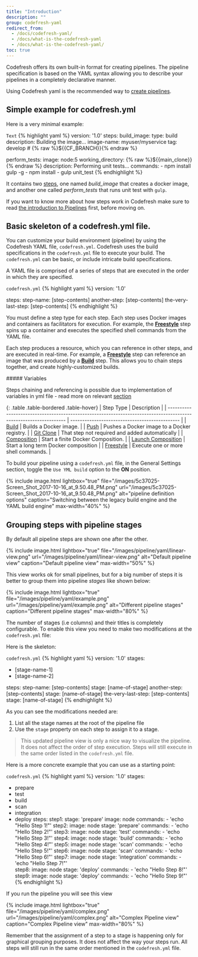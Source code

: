 ```yaml
---
title: "Introduction"
description: ""
group: codefresh-yaml
redirect_from:
  - /docs/codefresh-yaml/
  - /docs/what-is-the-codefresh-yaml
  - /docs/what-is-the-codefresh-yaml/
toc: true
---
```


Codefresh offers its own built-in format for creating pipelines. The pipeline specification is
based on the YAML syntax allowing you to describe your pipelines in a completely declarative manner.

Using Codefresh yaml is the recommended way to [create pipelines]({{site.baseurl}}/docs/configure-ci-cd-pipeline/pipelines/).

## Simple example for codefresh.yml

Here is a very minimal example:

  `Text`
{% highlight yaml %}
version: '1.0'
steps:
  build_image:
    type: build
    description: Building the image...
    image-name: myuser/myservice
    tag: develop # {% raw %}${{CF_BRANCH}}{% endraw %}

  perform_tests:
    image: node:5
    working_directory: {% raw %}${{main_clone}}{% endraw %}
    description: Performing unit tests...
    commands:
      - npm install gulp -g 
      - npm install
      - gulp unit_test
{% endhighlight %}

It contains two [steps]({{site.baseurl}}/docs/codefresh-yaml/steps/), one named *build_image* that creates a docker image, and another one called *perform_tests* that runs unit test with `gulp`.

If you want to know more about how steps work in Codefresh make sure to read [the introduction to Pipelines]({{site.baseurl}}/docs/configure-ci-cd-pipeline/introduction-to-codefresh-pipelines/) first, before moving on.

## Basic skeleton of a codefresh.yml file.

You can customize your build environment (pipeline) by using the Codefresh YAML file, ```codefresh.yml```. Codefresh uses the build specifications in the ```codefresh.yml``` file to execute your build. The ```codefresh.yml``` can be basic, or include intricate build specifications.

A YAML file is comprised of a series of steps that are executed in the order in which they are specified.

  `codefresh.yml`
{% highlight yaml %}
version: '1.0'

steps:
  step-name:
    [step-contents]
  another-step:
    [step-contents]
  the-very-last-step:
    [step-contents]
{% endhighlight %}
 
You must define a step type for each step. Each step uses Docker images and containers as facilitators for execution. For example, the [**Freestyle**]({{site.baseurl}}/docs/codefresh-yaml/steps/freestyle/) step spins up a container and executes the specified shell commands from the YAML file. 

Each step produces a resource, which you can reference in other steps, and are executed in real-time. For example, a [**Freestyle**]({{site.baseurl}}/docs/codefresh-yaml/steps/freestyle/) step can reference an image that was produced by a [**Build**]({{site.baseurl}}/docs/codefresh-yaml/steps/build-1/) step. This allows you to chain steps together, and create highly-customized builds.

<div class="bd-callout bd-callout-info" markdown="1">
##### Variables

Steps chaining and referencing is possible due to implementation of variables in yml file - read more on relevant [section]({{site.baseurl}}/docs/codefresh-yaml/variables/)
</div>

{: .table .table-bordered .table-hover}
| Step Type                                                                                                         | Description                                    |
| ----------------------------------------------------------------------------------------------------------------- | ---------------------------------------------- |
| [Build]({{site.baseurl}}/docs/codefresh-yaml/steps/build-1/)                            | Builds a Docker image.                         |
| [Push]({{site.baseurl}}/docs/codefresh-yaml/steps/push-1/)                              | Pushes a Docker image to a Docker registry.    |
| [Git Clone]({{site.baseurl}}/docs/codefresh-yaml/steps/git-clone/)                      | That step not required and added automatically |
| [Composition]({{site.baseurl}}/docs/codefresh-yaml/steps/composition-1/)                | Start a finite Docker Composition.             |
| [Launch Composition]({{site.baseurl}}/docs/codefresh-yaml/steps/launch-composition-2/)  | Start a long term Docker composition           |
| [Freestyle]({{site.baseurl}}/docs/codefresh-yaml/steps/freestyle/)                      | Execute one or more shell commands.            |

To build your pipeline using a ```codefresh.yml``` file, in the General Settings section, toggle the ```Use YML build``` option to the **ON** position.

{% include image.html lightbox="true" file="/images/5c37025-Screen_Shot_2017-10-16_at_9.50.48_PM.png" url="/images/5c37025-Screen_Shot_2017-10-16_at_9.50.48_PM.png" alt="pipeline definition options" caption="Switching between the legacy build engine and the YAML build engine" max-width="40%" %}

## Grouping steps with pipeline stages

By default all pipeline steps are shown one after the other.

{% include 
image.html 
lightbox="true" 
file="/images/pipeline/yaml/linear-view.png" 
url="/images/pipeline/yaml/linear-view.png"
alt="Default pipeline view" 
caption="Default pipeline view"
max-width="50%"
%}

This view works ok for small pipelines, but for a big number of steps it is better to group them into pipeline *stages* like shown below:

{% include 
image.html 
lightbox="true" 
file="/images/pipeline/yaml/example.png" 
url="/images/pipeline/yaml/example.png"
alt="Different pipeline stages" 
caption="Different pipeline stages"
max-width="80%"
%}

The number of stages (i.e columns) and their titles is completely configurable. 
To enable this view you need to make two modifications at the `codefresh.yml` file:

Here is the skeleton:

  `codefresh.yml`
{% highlight yaml %}
version: '1.0'
stages:
 - [stage-name-1]
 - [stage-name-2]

steps:
  step-name:
    [step-contents]
    stage: [name-of-stage]
  another-step:
    [step-contents]
    stage: [name-of-stage]
  the-very-last-step:
    [step-contents]
    stage: [name-of-stage]
{% endhighlight %}

As you can see the modifications needed are:

1. List all the stage names at the root of the pipeline file
1. Use the `stage` property on each step to assign it to a stage.

>This updated pipeline view is only a nice way to visualize the pipeline. It does not affect the order of step execution. Steps will still execute in the same order listed in the `codefresh.yml` file.

Here is a more concrete example that you can use as a starting point:

  `codefresh.yml`
{% highlight yaml %}
version: '1.0'
stages:
 - prepare
 - test
 - build
 - scan
 - integration
 - deploy
steps:
    step1:
        stage: 'prepare'
        image: node
        commands:
            - 'echo "Hello Step 1!"'
    step2:
       image: node
       stage: 'prepare'
       commands:
            - 'echo "Hello Step 2!"'
    step3:
        image: node
        stage: 'test'
        commands:
            - 'echo "Hello Step 3!"'
    step4:
        image: node
        stage: 'build'
        commands:
            - 'echo "Hello Step 4!"'
    step5:
        image: node
        stage: 'scan'
        commands:
            - 'echo "Hello Step 5!"'
    step6:
        image: node
        stage: 'scan'
        commands:
            - 'echo "Hello Step 6!"'
    step7:
        image: node
        stage: 'integration'
        commands:
            - 'echo "Hello Step 7!"'        
    step8:
        image: node
        stage: 'deploy'
        commands:
            - 'echo "Hello Step 8!"'    
    step9:
        image: node
        stage: 'deploy'
        commands:
            - 'echo "Hello Step 9!"'    
{% endhighlight %}

If you run the pipeline you will see this view

{% include 
image.html 
lightbox="true" 
file="/images/pipeline/yaml/complex.png" 
url="/images/pipeline/yaml/complex.png"
alt="Complex Pipeline view" 
caption="Complex Pipeline view"
max-width="80%"
%}

Remember that the assignment of a step to a stage is happening only for graphical grouping purposes. It does
not affect the way your steps run. All steps will still run in the same order mentioned in the `codefresh.yml` file.







